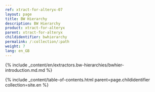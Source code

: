 ```yaml
---
ref: xtract-for-alteryx-07
layout: page
title: BW Hierarchy
description: BW Hierarchy
product: xtract-for-alteryx
parent: xtract-for-alteryx
childidentifier: bwhierarchy
permalink: /:collection/:path
weight: 7
lang: en_GB
---
```


{% include _content/en/extractors.bw-hierarchies/bwhier-introduction.md.md %} 

{% include _content/table-of-contents.html parent=page.childidentifier collection=site.en %}